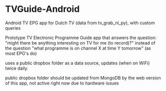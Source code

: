 # TVGuide-Android
Android TV EPG app for Dutch TV (data from tv_grab_nl_py), with custom queries

Prototype TV Electronic Programme Guide app that answers the question: "might there be anything interesting on TV for me (to record)?"
instead of the question "what programme is on channel X at time Y tomorrow" (as most EPG's do)

uses a public dropbox folder as a data source, updates (when on WiFi) twice daily.

public dropbox folder should be updated from MongoDB by the web version of this app, not active right now due to hardware issues

